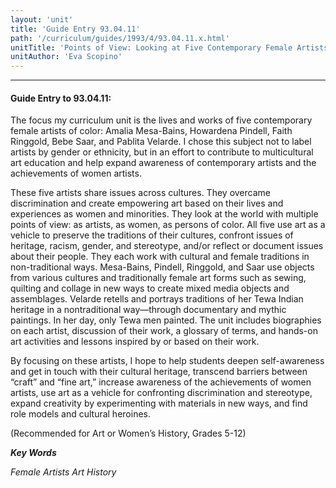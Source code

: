 ```yaml
---
layout: 'unit'
title: 'Guide Entry 93.04.11'
path: '/curriculum/guides/1993/4/93.04.11.x.html'
unitTitle: 'Points of View: Looking at Five Contemporary Female Artists of Color —Amalia Mesa-Bains, Howardina Pindell, Faith Ringgold, Bebe Saar, and Pablita Velarde'
unitAuthor: 'Eva Scopino'
---
```


<body>
<hr/>
 <h4>
  Guide Entry to 93.04.11:
 </h4>
 The focus my curriculum unit is the lives and works of five contemporary female artists of color: Amalia Mesa-Bains, Howardena Pindell, Faith Ringgold, Bebe Saar, and Pablita Velarde.  I chose this subject not to label artists by gender or ethnicity, but in an effort to contribute to multicultural art education and help expand awareness of contemporary artists and the achievements of women artists.
 <p>
  These five artists share issues across cultures.  They overcame discrimination and create empowering art based on their lives and experiences as women and minorities.  They look at the world with multiple points of view: as artists, as women, as persons of color. All five use art as a vehicle to preserve the traditions of their cultures, confront issues of heritage, racism, gender, and stereotype, and/or reflect or document issues about their people.  They each work with cultural and female traditions in non-traditional ways. Mesa-Bains, Pindell, Ringgold, and Saar use objects from various cultures and traditionally female art forms such as sewing, quilting and collage in new ways to create mixed media objects and assemblages.  Velarde retells and portrays traditions of her Tewa Indian heritage in a nontraditional way—through documentary and mythic paintings.  In her day, only Tewa men painted.  The unit includes biographies on each artist, discussion of their work, a glossary of terms, and hands-on art activities and lessons inspired by or based on their work.
 </p>
 <p>
  By focusing on these artists, I hope to help students deepen self-awareness and get in touch with their cultural heritage, transcend barriers between “craft” and “fine art,” increase awareness of the achievements of women artists, use art as a vehicle for confronting discrimination and stereotype, expand creativity by experimenting with materials in new ways, and find role models and cultural heroines.
 </p>
 <p>
  (Recommended for Art or Women’s History, Grades 5-12)
 </p>
<p>
  <b>
   <i>
    Key Words
   </i>
  </b>
  <br/>
 </p>
 <p>
  <i>
   Female Artists Art History
  </i>
 </p>

</body>
